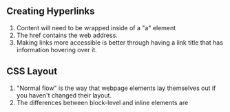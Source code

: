 ## Creating Hyperlinks
1. Content will need to be wrapped inside of a "a" element
2. The href contains the web address.
3. Making links more accessible is better through having a link title that has information hovering over it.

## CSS Layout
1. "Normal flow" is the way that webpage elements lay themselves out if you haven't changed their layout.
2. The differences between block-level and inline elements are

